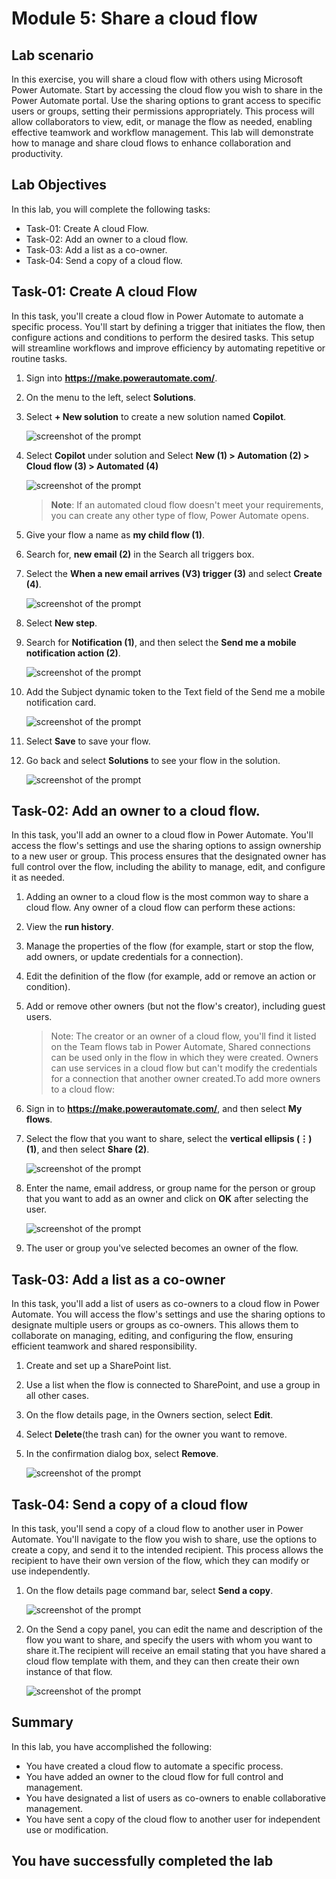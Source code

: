 # Module 5: Share a cloud flow

## Lab scenario

In this exercise, you will share a cloud flow with others using Microsoft Power Automate. Start by accessing the cloud flow you wish to share in the Power Automate portal. Use the sharing options to grant access to specific users or groups, setting their permissions appropriately. This process will allow collaborators to view, edit, or manage the flow as needed, enabling effective teamwork and workflow management. This lab will demonstrate how to manage and share cloud flows to enhance collaboration and productivity.

## Lab Objectives

In this lab, you will complete the following tasks:

- Task-01: Create A cloud Flow.
- Task-02: Add an owner to a cloud flow.
- Task-03: Add a list as a co-owner.
- Task-04: Send a copy of a cloud flow.

## Task-01: Create A cloud Flow

In this task, you'll create a cloud flow in Power Automate to automate a specific process. You'll start by defining a trigger that initiates the flow, then configure actions and conditions to perform the desired tasks. This setup will streamline workflows and improve efficiency by automating repetitive or routine tasks.

1. Sign into **https://make.powerautomate.com/**.
   
2. On the menu to the left, select **Solutions**.
   
3. Select **+ New solution** to create a new solution named **Copilot**.

    ![screenshot of the prompt ](../Media/05/solution.png)
    
4. Select **Copilot** under solution and Select **New (1) > Automation (2) > Cloud flow (3) > Automated (4)**

    ![screenshot of the prompt ](../Media/05/L5T1S4-0603.png)

     >**Note**: If an automated cloud flow doesn't meet your requirements, you can create any other type of flow, Power Automate opens.

5. Give your flow a name as **my child flow (1)**.
   
6. Search for, **new email (2)** in the Search all triggers box.
   
7. Select the **When a new email arrives (V3) trigger (3)** and select **Create (4)**.

    ![screenshot of the prompt ](../Media/05/L5T1S7-0603.png)
    
8. Select **New step**.
	
9. Search for **Notification (1)**, and then select the **Send me a mobile notification action (2)**.

     ![screenshot of the prompt ](../Media/05/notification-0603.png)

10. Add the Subject dynamic token to the Text field of the Send me a mobile notification card.

     ![screenshot of the prompt ](../Media/05/new-email-notification-flow.png)

11. Select **Save** to save your flow.
    
12. Go back and select **Solutions** to see your flow in the solution.

     ![screenshot of the prompt ](../Media/05/new-flow-inside-solution.png)

## Task-02: Add an owner to a cloud flow.

In this task, you'll add an owner to a cloud flow in Power Automate. You'll access the flow's settings and use the sharing options to assign ownership to a new user or group. This process ensures that the designated owner has full control over the flow, including the ability to manage, edit, and configure it as needed.

1. Adding an owner to a cloud flow is the most common way to share a cloud flow. Any owner of a cloud flow can perform these actions:
   
2. View the **run history**.
   
3. Manage the properties of the flow (for example, start or stop the flow, add owners, or update credentials for a connection).
   
4. Edit the definition of the flow (for example, add or remove an action or condition).
   
5. Add or remove other owners (but not the flow's creator), including guest users.

    > Note: The creator or an owner of a cloud flow, you'll find it listed on the Team flows tab in Power Automate, Shared connections can be used only in the flow in which they were created. Owners can use services in a cloud flow but can't modify the credentials for a connection that another owner created.To add more owners to a cloud flow:

6. Sign in to **https://make.powerautomate.com/**, and then select **My flows**.
   
7. Select the flow that you want to share, select the **vertical ellipsis (⋮) (1)**, and then select **Share (2)**.

     ![screenshot of the prompt ](../Media/05/L5T2S7-0603.png)
    
8. Enter the name, email address, or group name for the person or group that you want to add as an owner and click on **OK** after selecting the user. 

     ![screenshot of the prompt ](../Media/adduser.png)
    
9. The user or group you've selected becomes an owner of the flow.


## Task-03: Add a list as a co-owner

In this task, you'll add a list of users as co-owners to a cloud flow in Power Automate. You will access the flow's settings and use the sharing options to designate multiple users or groups as co-owners. This allows them to collaborate on managing, editing, and configuring the flow, ensuring efficient teamwork and shared responsibility.

1. Create and set up a SharePoint list.
   
2. Use a list when the flow is connected to SharePoint, and use a group in all other cases.

3. On the flow details page, in the Owners section, select **Edit**.
   
4. Select **Delete**(the trash can) for the owner you want to remove.
   
5. In the confirmation dialog box, select **Remove**.

     ![screenshot of the prompt ](../Media/edit.png)
   
## Task-04: Send a copy of a cloud flow

In this task, you'll send a copy of a cloud flow to another user in Power Automate. You'll navigate to the flow you wish to share, use the options to create a copy, and send it to the intended recipient. This process allows the recipient to have their own version of the flow, which they can modify or use independently.

1. On the flow details page command bar, select **Send a copy**.

     ![screenshot of the prompt ](../Media/05/L5T4S1-0603.png)
   
2. On the Send a copy panel, you can edit the name and description of the flow you want to share, and specify the users with whom you want to share it.The recipient will receive an email stating that you have shared a cloud flow template with them, and they can then create their own instance of that flow.

    ![screenshot of the prompt ](../Media/05/send-a-copy-0603.png)

## Summary 

In this lab, you have accomplished the following:

- You have created a cloud flow to automate a specific process.
- You have added an owner to the cloud flow for full control and management.
- You have designated a list of users as co-owners to enable collaborative management.
- You have sent a copy of the cloud flow to another user for independent use or modification.


 ## You have successfully completed the lab
 

